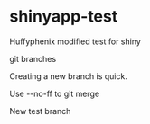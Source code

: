 # shinyapp-test
Huffyphenix modified
test for shiny

git branches


Creating a new branch is quick.

Use --no-ff to git merge

New test branch



